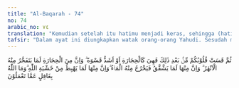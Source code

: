 ```yaml
---
title: "Al-Baqarah - 74"
no: 74
arabic_no: ٧٤
translation: "Kemudian setelah itu hatimu menjadi keras, sehingga (hatimu) seperti batu, bahkan lebih keras. Padahal dari batu-batu itu pasti ada sungai-sungai yang (airnya) memancar daripadanya. Ada pula yang terbelah lalu keluarlah mata air daripadanya. Dan ada pula yang meluncur jatuh karena takut kepada Allah. Dan Allah tidaklah lengah terhadap apa yang kamu kerjakan."
tafsir: "Dalam ayat ini diungkapkan watak orang-orang Yahudi. Sesudah mereka diberi petunjuk ke jalan yang benar dan sudah pula memahami kebenaran, hati mereka keras membatu bahkan lebih keras lagi. Allah mengumpamakan hati orang Yahudi itu dengan batu yang dalam istilah geologi digunakan untuk menyebut segala macam benda yang merupakan spesies dari karang, atau materi seperti karang yang bersifat keras, untuk menunjukkan kekerasan hati mereka untuk menerima petunjuk Allah. Bahkan mungkin lebih keras lagi. Walaupun batu itu keras, tetapi pada suatu saat dan oleh suatu sebab dapat terbelah atau retak. Dari batu yang retak itu memancarlah air, dan kemudian berkumpul menjadi anak-anak sungai. Kadang-kadang batu-batu itu jatuh dari gunung karena patuh kepada kekuasaan Allah. Demikianlah halnya hati orang Yahudi lebih keras dari batu bagaikan tak mengenal retak sedikit pun. Hati mereka tidak terpengaruh oleh ajaran-ajaran agama ataupun nasihat-nasihat yang biasanya dapat menembus hati manusia. Namun demikian, di antara hati yang keras membatu itu terdapat hati yang disinari iman, sehingga hati itu berubah dari keras menjadi lembut karena takut kepada Allah. \n\nYang demikian itu banyak disaksikan dalam kehidupan sehari-hari. Hati yang tadinya biasa membangkang menentang agama akhirnya menjadi lembut, orang yang biasanya berbuat maksiat menjadi orang yang taat berkat petunjuk Allah.\n\nDan sesungguhnya di antara Ahli Kitab ada yang beriman kepada Allah, dan kepada apa yang diturunkan kepada kamu, dan yang diturunkan kepada mereka, karena mereka berendah hati kepada Allah, dan mereka tidak memperjualbelikan ayat-ayat Allah dengan harga murah. Mereka memperoleh pahala di sisi Tuhannya. Sungguh, Allah sangat cepat perhitungan-Nya. (Ali 'Imran/3:199)\n\nDemikian pula pada ayat lain, Allah berfirman:\n\nDan di antara orang-orang Arab Badui itu, ada yang beriman kepada Allah dan hari kemudian, dan memandang apa yang diinfakkannya (di jalan Allah) sebagai jalan mendekatkan diri kepada Allah dan sebagai jalan untuk (memperoleh) doa Rasul. (at-Taubah/9:99)\n\nMenurut saintis, kata \"hati\" tidak menunjuk pada organ hati (liver), melainkan umumnya mengacu kepada jantung. Jantung adalah suatu organ bagian dalam, terletak di bagian dada dan berukuran sebesar kepalan tangan. Jantung terbagi dalam dua sisi, yaitu sisi kanan dan sisi kiri. Setiap sisi terbagi lagi menjadi dua ruang, yaitu ruang atas (atrium) dan ruang bawah (Ventrikel). Ruang-ruang itu berdenyut sebanyak 70 kali per menit untuk menjaga aliran darah ke seluruh tubuh. Apabila dihitung, maka jantung akan berdenyut sebanyak lebih dari 30 juta kali dalam setahunnya. Perjalanan darah, apabila diukur dan dimulai dari paru-paru dan jantung, akan mengalir melalui urat darah di seluruh tubuh sepanjang 96.000 km. Jarak tersebut ditempuh dalam 23 detik setiap kali putaran. Terlihat bagaimana pentingnya peran jantung dalam kehidupan manusia. \n\nKata jantung dalam bahasa Arab adalah 'qalb. Kata tersebut juga digunakan untuk maksud lain, yaitu untuk mengartikan perasaan atau kalbu. Kalbu, sebagaimana jantung, dalam kehidupan juga sangat penting. Nabi Muhammad saw, setelah mencontohkan banyak hal mengenai kebaikan dan keburukan, mengatakan mengenai kalbu dalam artian pusat rasa atau pusat kepekaan, demikian: \n\n\" ..... Sesungguhnya dalam diri manusia ada segumpal daging sebesar kunyahan, apabila baik, baiklah seluruh jasad dan apabila rusak, rusaklah seluruh jasad. Ia adalah kalbu.\" (Riwayat al-Bukhari melalui Nu'man bin Basyir)\n\nJantung atau kalbu sering juga disandingkan dengan \"hati\". Seringkali disatukan dan menjadi jantung-hati. Ada beberapa ayat terkait mengenai hati dan kepekaan, dua di antaranya adalah Surah al-Isra'/17: dan Qaf/50: 37 yang artinya sebagai berikut:\n\n\"Dan Kami jadikan hati mereka terutup dan telinga mereka tersumbat, agar mereka tidak dapat memahaminya. Dan apabila engkau menyebut Tuhanmu saja dalam Al-Quran, mereka berpaling ke belakang melarikan diri (karena benci).\" (al-Isra'/17: 46)\n\n\"Sungguh, pada yang demikian itu pasti terdapat peringatan bagi orang-orang yang mempunyai hati atau yang menggunakan pendengaran, sedang dia menyangsikannya.\" (Qaf/50: 37)\n\nDalam bahasa Al-Qur'an, disebutkan bahwa hati yang ditutup akan menjadikan pemiliknya tidak dapat menerima kebenaran apalagi mengikutinya. Ia hanya dapat mengikuti hal-hal yang tidak sejalan dengan yang hak, yakni hawa nafsu. Penutupan hati yang dilakukan Allah adalah sebagai dampak dari perbuatan mereka sendiri. Mereka enggan menggunakan pendengaran, penglihatan dan hatinya, sehingga pada akhirnya hati berkarat dan tertutup.\n\nSecara tradisional, orang menganggap bahwa komunikasi antara kepala/otak (akal) dan jantung/hati (perasaan) berlangsung satu arah, yaitu bagaimana hati bereaksi terhadap apa yang diperintahkan otak. Akan tetapi, sekarang terungkap bahwa komunikasi antara hati dan otak berlangsung sangat dinamis, terus menerus, dua arah, dan setiap organ tersebut saling mempengaruhi fungsi mereka satu sama lain. \n\nSuatu penelitian mengungkap bahwa hati melakukan komunikasi ke otak dalam empat jalan, yaitu (1) transmisi melalui syaraf, (2) secara biokimia melalui hormon dan transmiter syaraf, (3) secara biofisik melalui gelombang tekanan, dan (4) secara energi melalui interaksi gelombang elektromagnetik. Semua bentuk komunikasi tersebut mengakibatkan terjadinya aktivitas di otak. Penelitian mengungkapkan bahwa pesan yang disampaikan hati kepada otak akan mempengaruhi perilaku. \n\nSelama ini para ahli mempercayai bahwa medan elektromagnetik hati adalah medan yang paling kuat yang dimiliki manusia. Medan ini tidak hanya mempengaruhi setiap sel yang ada dalam tubuhnya, akan tetapi juga mencakup ke segala arah ruang di sekitarnya. Diduga bahwa medan elektromagnetik adalah pembawa informasi yang sangat penting. Bahkan dapat dibuktikan pula bahwa medan elektromagnetik seseorang dapat mempengaruhi cara kerja otak orang lain."
---
```


ثُمَّ قَسَتْ قُلُوْبُكُمْ مِّنْۢ بَعْدِ ذٰلِكَ فَهِيَ كَالْحِجَارَةِ اَوْ اَشَدُّ قَسْوَةً ۗ وَاِنَّ مِنَ الْحِجَارَةِ لَمَا يَتَفَجَّرُ مِنْهُ الْاَنْهٰرُ ۗ وَاِنَّ مِنْهَا لَمَا يَشَّقَّقُ فَيَخْرُجُ مِنْهُ الْمَاۤءُ  ۗوَاِنَّ مِنْهَا لَمَا يَهْبِطُ مِنْ خَشْيَةِ اللّٰهِ ۗوَمَا اللّٰهُ بِغَافِلٍ عَمَّا تَعْمَلُوْنَ
